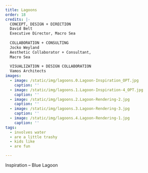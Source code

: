 ```yaml
---
title: Lagoons
order: 18
credits: |-
  CONCEPT, DESIGN + DIRECTION  
  David Belt  
  Executive Director, Macro Sea  
    
  COLLABORATION + CONSULTING  
  Jocko Weyland  
  Aesthetic Collaborator + Consultant,  
  Macro Sea  
    
  VISUALIZATION + DESIGN COLLABORATION  
  Vamos Architects
images:
  - image: /static/img/lagoons.0.Lagoon-Inspiration_OPT.jpg
    caption: ''
  - image: /static/img/lagoons.1.Lagoon-Inspiration-4_OPT.jpg
    caption: ''
  - image: /static/img/lagoons.2.Lagoon-Rendering-2.jpg
    caption: ''
  - image: /static/img/lagoons.3.Lagoon-Rendering-3.jpg
    caption: ''
  - image: /static/img/lagoons.4.Lagoon-Rendering-1.jpg
    caption: ''
tags:
  - involves water
  - are a little trashy
  - kids like
  - are fun

---
```

Inspiration – Blue Lagoon
